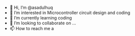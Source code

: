 - 👋 Hi, I’m @asadulhuq
- 👀 I’m interested in Microcontroller circuit design and coding 
- 🌱 I’m currently learning coding
- 💞️ I’m looking to collaborate on ...
- 📫 How to reach me a


<!---
asadulhuq/asadulhuq is a ✨ special ✨ repository because its `README.md` (this file) appears on your GitHub profile.
You can click the Preview link to take a look at your changes.
--->
